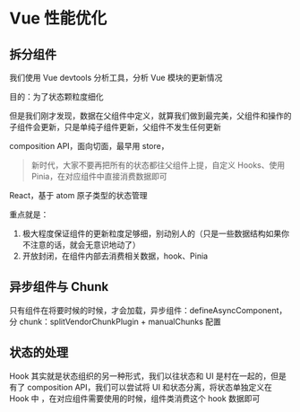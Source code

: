 # Vue 性能优化

## 拆分组件

我们使用 Vue devtools 分析工具，分析 Vue 模块的更新情况

目的：为了状态颗粒度细化

但是我们刚才发现，数据在父组件中定义，就算我们做到最完美，父组件和操作的子组件会更新，只是单纯子组件更新，父组件不发生任何更新

composition API，面向切面，最早用 store，

> 新时代，大家不要再把所有的状态都往父组件上提，自定义 Hooks、使用 Pinia，在对应组件中直接消费数据即可

React，基于 atom 原子类型的状态管理

重点就是：

1. 极大程度保证组件的更新粒度足够细，别动别人的（只是一些数据结构如果你不注意的话，就会无意识地动了）
2. 开放封闭，在组件内部去消费相关数据，hook、Pinia

## 异步组件与 Chunk

只有组件在将要时候的时候，才会加载，异步组件：defineAsyncComponent，分 chunk：splitVendorChunkPlugin + manualChunks 配置

## 状态的处理

Hook 其实就是状态组织的另一种形式，我们以往状态和 UI 是村在一起的，但是有了 composition API，我们可以尝试将 UI 和状态分离，将状态单独定义在 Hook 中
，在对应组件需要使用的时候，组件类消费这个 hook 数据即可
